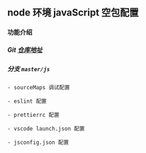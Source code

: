 <!--
 * @FilePath: \node-conf\README.md
 * @Author: maskMan
 * @Date: 2023-04-20 12:02:06
 * @LastEditTime: 2023-04-20 20:00:16
 * @Reference: 引用方
 * @Descripttion: 说明
-->

## node 环境 javaScript 空包配置

#### 功能介绍

##### Git [仓库地址](git@github.com:394689284/node-conf.git)

##### 分支 `master/js`

```
- sourceMaps 调试配置

- eslint 配置

- prettierrc 配置

- vscode launch.json 配置

- jsconfig.json 配置
```
